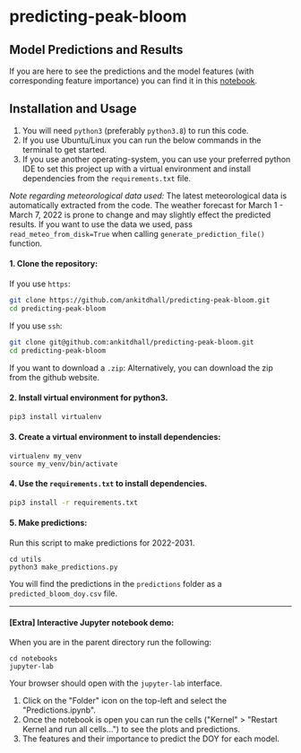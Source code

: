 # predicting-peak-bloom

## Model Predictions and Results
If you are here to see the predictions and the model features (with corresponding feature importance) you can find it in this [notebook](notebooks/Predictions.ipynb).

## Installation and Usage

1. You will need `python3` (preferably `python3.8`) to run this code.
2. If you use Ubuntu/Linux you can run the below commands in the terminal to get started.
3. If you use another operating-system, you can use your preferred python IDE to set this project up with a virtual environment and install dependencies from the `requirements.txt` file.

*Note regarding meteorological data used:* The latest meteorological data is automatically extracted from the code. The weather forecast for March 1 - March 7, 2022 is prone to change and may slightly effect the predicted results. If you want to use the data we used, pass `read_meteo_from_disk=True` when calling `generate_prediction_file()` function.   

#### 1. Clone the repository:
If you use `https`: 
```bash
git clone https://github.com/ankitdhall/predicting-peak-bloom.git
cd predicting-peak-bloom
```

If you use `ssh`:
```bash
git clone git@github.com:ankitdhall/predicting-peak-bloom.git
cd predicting-peak-bloom
```

If you want to download a `.zip`:
Alternatively, you can download the zip from the github website.

#### 2. Install virtual environment for python3.
```bash
pip3 install virtualenv
```

#### 3. Create a virtual environment to install dependencies:
```
virtualenv my_venv
source my_venv/bin/activate
```

#### 4. Use the `requirements.txt` to install dependencies.
```bash
pip3 install -r requirements.txt
```

#### 5. Make predictions:
Run this script to make predictions for 2022-2031.
```
cd utils
python3 make_predictions.py
```
You will find the predictions in the `predictions` folder as a `predicted_bloom_doy.csv` file.

---

#### [Extra] Interactive Jupyter notebook demo:
When you are in the parent directory run the following:
```
cd notebooks
jupyter-lab
```
Your browser should open with the `jupyter-lab` interface.
1. Click on the "Folder" icon on the top-left and select the "Predictions.ipynb".
2. Once the notebook is open you can run the cells ("Kernel" > "Restart Kernel and run all cells...") to see the plots and predictions.
3. The features and their importance to predict the DOY for each model. 
